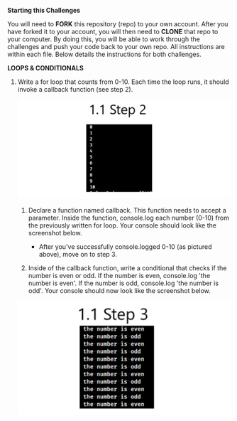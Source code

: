**Starting this Challenges**

You will need to **FORK** this repository (repo) to your own account.  After you have forked it to your account, you will then need to **CLONE** that repo to your computer.  By doing this, you will be able to work through the challenges and push your code back to your own repo.  All instructions are within each file.  Below details the instructions for both challenges.


**LOOPS & CONDITIONALS**
1. Write a for loop that counts from 0-10. Each time the loop runs, it should invoke a callback function (see step 2).
    
    ![1.1 step 2](./screenshots/1.1%20step%202.jpg)

    1. Declare a function named callback. This function needs to accept a parameter. Inside the function, console.log each number (0-10) from the previously written for loop. Your console should look like the screenshot below.
        - After you've successfully console.logged 0-10 (as pictured above), move on to step 3.

    2. Inside of the callback function, write a conditional that checks if the number is even or odd. If the number is even, console.log 'the number is even'. If the number is odd, console.log 'the number is odd'. Your console should now look like the screenshot below.

    ![1.1 step 3](./screenshots/1.1%20step%203.jpg)